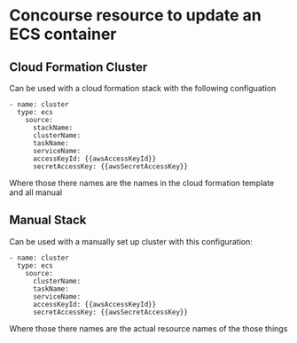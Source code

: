 # Concourse resource to update an ECS container

## Cloud Formation Cluster

Can be used with a cloud formation stack with the following configuation
```
- name: cluster
  type: ecs
    source:
      stackName: 
      clusterName:
      taskName:
      serviceName:
      accessKeyId: {{awsAccessKeyId}}
      secretAccessKey: {{awsSecretAccessKey}}

```

Where those there names are the names in the cloud formation template and all manual

## Manual Stack

Can be used with a manually set up cluster with this configuration:
```
- name: cluster
  type: ecs
    source:
      clusterName:
      taskName:
      serviceName:
      accessKeyId: {{awsAccessKeyId}}
      secretAccessKey: {{awsSecretAccessKey}}
```
Where those there names are the actual resource names of the those things
